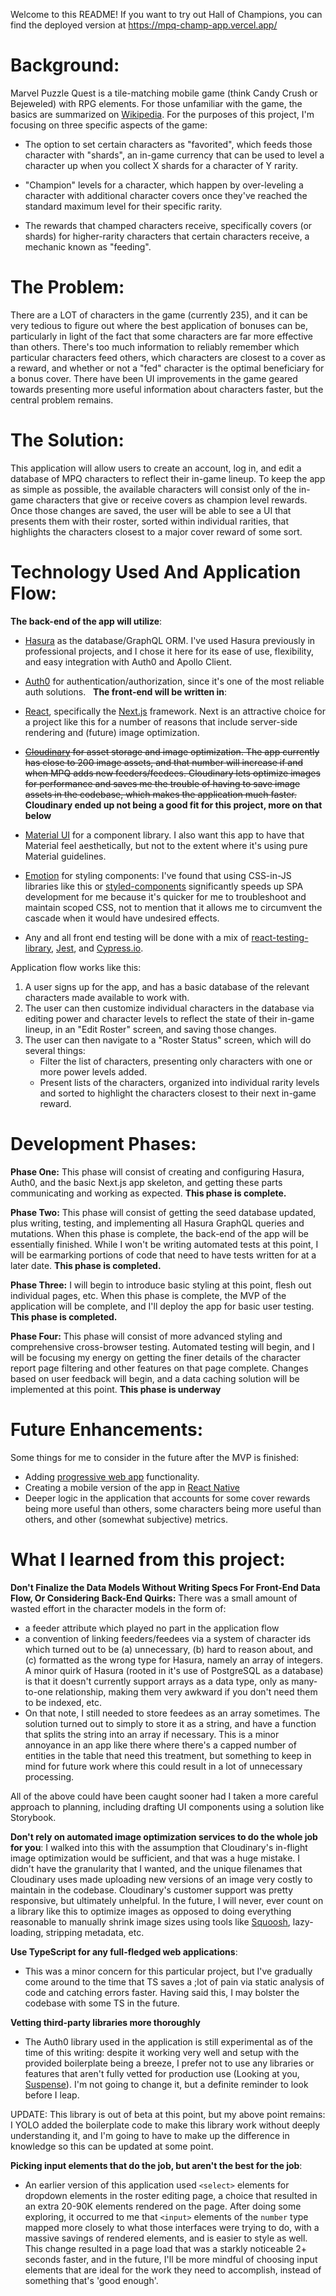Welcome to this README! If you want to try out Hall of Champions, you can find the deployed version at https://mpq-champ-app.vercel.app/

# Background:

Marvel Puzzle Quest is a tile-matching mobile game (think Candy Crush or Bejeweled) with RPG elements. For those unfamiliar with the game, the basics are summarized on [Wikipedia](https://en.wikipedia.org/wiki/Marvel_Puzzle_Quest). For the purposes of this project, I'm focusing on three specific aspects of the game:

- The option to set certain characters as "favorited", which feeds those character with "shards", an in-game currency that can be used to level a character up when you collect X shards for a character of Y rarity.

- "Champion" levels for a character, which happen by over-leveling a character with additional character covers once they've reached the standard maximum level for their specific rarity.

- The rewards that champed characters receive, specifically covers (or shards) for higher-rarity characters that certain characters receive, a mechanic known as "feeding".

# The Problem:

There are a LOT of characters in the game (currently 235), and it can be very tedious to figure out where the best application of bonuses can be, particularly in light of the fact that some characters are far more effective than others. There's too much information to reliably remember which particular characters feed others, which characters are closest to a cover as a reward, and whether or not a "fed" character is the optimal beneficiary for a bonus cover. There have been UI improvements in the game geared towards presenting more useful information about characters faster, but the central problem remains.

# The Solution:

This application will allow users to create an account, log in, and edit a database of MPQ characters to reflect their in-game lineup. To keep the app as simple as possible, the available characters will consist only of the in-game characters that give or receive covers as champion level rewards. Once those changes are saved, the user will be able to see a UI that presents them with their roster, sorted within individual rarities, that highlights the characters closest to a major cover reward of some sort.

# Technology Used And Application Flow:

**The back-end of the app will utilize**:

- [Hasura](https://hasura.io/) as the database/GraphQL ORM. I've used Hasura previously in professional projects, and I chose it here for its ease of use, flexibility, and easy integration with Auth0 and Apollo Client. 

- [Auth0](https://auth0.com/) for authentication/authorization, since it's one of the most reliable auth solutions. 
  
**The front-end will be written in**:

- [React](https://reactjs.org/), specifically the [Next.js](https://nextjs.org/) framework. Next is an attractive choice for a project like this for a number of reasons that include server-side rendering and (future) image optimization. 

- ~~[Cloudinary](https://cloudinary.com/) for asset storage and image optimization. The app currently has close to 200 image assets, and that number will increase if and when MPQ adds new feeders/feedees. Cloudinary lets optimize images for performance and saves me the trouble of having to save image assets in the codebase, which makes the application much faster.~~ **Cloudinary ended up not being a good fit for this project, more on that below**

- [Material UI]() for a component library. I also want this app to have that Material feel aesthetically, but not to the extent where it's using pure Material guidelines.

- [Emotion](https://emotion.sh/docs/introduction) for styling components: I've found that using CSS-in-JS libraries like this or [styled-components](https://styled-components.com/) significantly speeds up SPA development for me because it's quicker for me to troubleshoot and maintain scoped CSS, not to mention that it allows me to circumvent the cascade when it would have undesired effects.

- Any and all front end testing will be done with a mix of [react-testing-library](https://testing-library.com/docs/react-testing-library/intro), [Jest](https://jestjs.io/), and [Cypress.io](https://www.cypress.io/).


Application flow works like this:

1. A user signs up for the app, and has a basic database of the relevant characters made available to work with.
2. The user can then customize individual characters in the database via editing power and character levels to reflect the state of their in-game lineup, in an "Edit Roster" screen, and saving those changes.
3. The user can then navigate to a "Roster Status" screen, which will do several things:
   - Filter the list of characters, presenting only characters with one or more power levels added.
   - Present lists of the characters, organized into individual rarity levels and sorted to highlight 
     the characters closest to their next in-game reward.

# Development Phases:

**Phase One:** This phase will consist of creating and configuring Hasura, Auth0, and the basic Next.js app skeleton, and getting these parts communicating and working as expected. **This phase is complete.**

**Phase Two:** This phase will consist of getting the seed database updated, plus writing, testing, and implementing all Hasura GraphQL queries and mutations. When this phase is complete, the back-end of the app will be essentially finished. While I won't be writing automated tests at this point, I will be earmarking portions of code that need to have tests written for at a later date. **This phase is completed.**

**Phase Three:** I will begin to introduce basic styling at this point, flesh out individual pages, etc. When this phase is complete, the MVP of the application will be complete, and I'll deploy the app for basic user testing. **This phase is completed.**

**Phase Four:** This phase will consist of more advanced styling and comprehensive cross-browser testing. Automated testing will begin, and I will be focusing my energy on getting the finer details of the character report page filtering and other features on that page complete. Changes based on user feedback will begin, and a data caching solution will be implemented at this point. **This phase is underway**

# Future Enhancements:

Some things for me to consider in the future after the MVP is finished:

- Adding [progressive web app](https://web.dev/what-are-pwas/) functionality.
- Creating a mobile version of the app in [React Native](https://reactnative.dev/)
- Deeper logic in the application that accounts for some cover rewards being more useful than others, some characters being more useful than others, and other (somewhat subjective) metrics.
  
# What I learned from this project:

**Don't Finalize the Data Models Without Writing Specs For Front-End Data Flow, Or Considering Back-End Quirks:** 
There was a small amount of wasted effort in the character models in the form of:

- a feeder attribute which played no part in the application flow
- a convention of linking feeders/feedees via a system of character ids which turned out to be (a) unnecessary, (b) hard to reason about, and (c) formatted as the wrong type for Hasura, namely an array of integers. A minor quirk of Hasura (rooted in it's use of PostgreSQL as a database) is that it doesn't currently support arrays as a data type, only as many-to-one relationship, making them very awkward if you don't need them to be indexed, etc.
- On that note, I still needed to store feedees as an array sometimes. The solution turned out to simply to store it as a string, and have a function that splits the string into an array if necessary. This is a minor annoyance in an app like there where there's a capped number of entities in the table that need this treatment, but something to keep in mind for future work where this could result in a lot of unnecessary processing.

All of the above could have been caught sooner had I taken a more careful approach to planning, including drafting UI components using a solution like Storybook. 

**Don't rely on automated image optimization services to do the whole job for you**: I walked into this with the assumption that Cloudinary's in-flight image optimization would be sufficient, and that was a huge mistake. I didn't have the granularity that I wanted, and the unique filenames that Cloudinary uses made uploading new versions of an image very costly to maintain in the codebase. Cloudinary's customer support was pretty responsive, but ultimately unhelpful. In the future, I will never, ever count on a library like this to optimize images as opposed to doing everything reasonable to manually shrink image sizes using tools like [Squoosh](https://squoosh.app/), lazy-loading, stripping metadata, etc.

**Use TypeScript for any full-fledged web applications**:

- This was a minor concern for this particular project, but I've gradually come around to the time that TS saves a ;lot of pain
  via static analysis of code and catching errors faster. Having said this, I may bolster the codebase with some TS in the future.

**Vetting third-party libraries more thoroughly**

- The Auth0 library used in the application is still experimental as of the time of this writing: despite it working very well and setup with the provided boilerplate being a breeze, I prefer not to use any libraries or features that aren't fully vetted for production use (Looking at you, [Suspense](https://reactjs.org/docs/concurrent-mode-suspense.html)). I'm not going to change it, but a definite reminder to look before I leap.

UPDATE: This library is out of beta at this point, but my above point remains: I YOLO added the boilerplate code to make this library work without deeply understanding it, and I'm going to have to make up the difference in knowledge so this can be updated at some point.

**Picking input elements that do the job, but aren't the best for the job**: 

- An earlier version of this application used `<select>` elements for dropdown elements in the roster editing page, a choice that resulted in an extra 20-90K elements rendered on the page. After doing some exploring, it occurred to me that `<input>` elements of the `number` type mapped more closely to what those interfaces were trying to do, with a massive savings of rendered elements, and is easier to style as well. This change resulted in a page load that was a starkly noticeable 2+ seconds faster, and in the future, I'll be more mindful of choosing input elements that are ideal for the work they need to accomplish, instead of something that's 'good enough'. 
